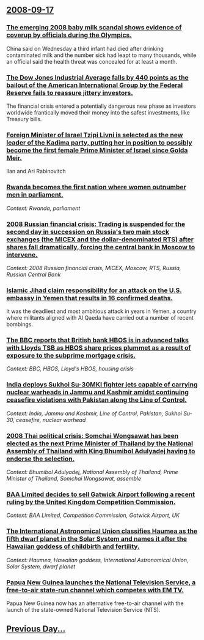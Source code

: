 ## [2008-09-17](/news/2008/09/17/index.md)

### [ The emerging 2008 baby milk scandal shows evidence of coverup by officials during the Olympics. ](/news/2008/09/17/the-emerging-2008-baby-milk-scandal-shows-evidence-of-coverup-by-officials-during-the-olympics.md)
China said on Wednesday a third infant had died after drinking contaminated milk and the number sick had leapt to many thousands, while an official said the health threat was concealed for at least a month.

### [ The Dow Jones Industrial Average falls by 440 points as the bailout of the American International Group by the Federal Reserve fails to reassure jittery investors. ](/news/2008/09/17/the-dow-jones-industrial-average-falls-by-440-points-as-the-bailout-of-the-american-international-group-by-the-federal-reserve-fails-to-rea.md)
The financial crisis entered a potentially dangerous new phase as investors worldwide frantically moved their money into the safest investments, like Treasury bills.

### [ Foreign Minister of Israel Tzipi Livni is selected as the new leader of the Kadima party, putting her in position to possibly become the first female Prime Minister of Israel since Golda Meir. ](/news/2008/09/17/foreign-minister-of-israel-tzipi-livni-is-selected-as-the-new-leader-of-the-kadima-party-putting-her-in-position-to-possibly-become-the-fi.md)
Ilan and Ari Rabinovitch

### [ Rwanda becomes the first nation where women outnumber men in parliament. ](/news/2008/09/17/rwanda-becomes-the-first-nation-where-women-outnumber-men-in-parliament.md)
_Context: Rwanda, parliament_

### [ 2008 Russian financial crisis: Trading is suspended for the second day in succession on Russia's two main stock exchanges (the MICEX and the dollar-denominated RTS) after shares fall dramatically, forcing the central bank in Moscow to intervene. ](/news/2008/09/17/2008-russian-financial-crisis-p-trading-is-suspended-for-the-second-day-in-succession-on-russia-s-two-main-stock-exchanges-the-micex-and-t.md)
_Context: 2008 Russian financial crisis, MICEX, Moscow, RTS, Russia, Russian Central Bank_

### [ Islamic Jihad claim responsibility for an attack on the U.S. embassy in Yemen that results in 16 confirmed deaths. ](/news/2008/09/17/islamic-jihad-claim-responsibility-for-an-attack-on-the-u-s-embassy-in-yemen-that-results-in-16-confirmed-deaths.md)
It was the deadliest and most ambitious attack in years in Yemen, a country where militants aligned with Al Qaeda have carried out a number of recent bombings.

### [ The BBC reports that British bank HBOS is in advanced talks with Lloyds TSB as HBOS share prices plummet as a result of exposure to the subprime mortgage crisis. ](/news/2008/09/17/the-bbc-reports-that-british-bank-hbos-is-in-advanced-talks-with-lloyds-tsb-as-hbos-share-prices-plummet-as-a-result-of-exposure-to-the-sub.md)
_Context: BBC, HBOS, Lloyd's HBOS, housing crisis_

### [ India deploys Sukhoi Su-30MKI fighter jets capable of carrying nuclear warheads in Jammu and Kashmir amidst continuing ceasefire violations with Pakistan along the Line of Control. ](/news/2008/09/17/india-deploys-sukhoi-su-30mki-fighter-jets-capable-of-carrying-nuclear-warheads-in-jammu-and-kashmir-amidst-continuing-ceasefire-violations.md)
_Context: India, Jammu and Kashmir, Line of Control, Pakistan, Sukhoi Su-30, ceasefire, nuclear warhead_

### [ 2008 Thai political crisis: Somchai Wongsawat has been elected as the next Prime Minister of Thailand by the National Assembly of Thailand with King Bhumibol Adulyadej having to endorse the selection. ](/news/2008/09/17/2008-thai-political-crisis-somchai-wongsawat-has-been-elected-as-the-next-prime-minister-of-thailand-by-the-national-assembly-of-thailand.md)
_Context: Bhumibol Adulyadej, National Assembly of Thailand, Prime Minister of Thailand, Somchai Wongsawat, assemble_

### [ BAA Limited decides to sell Gatwick Airport following a recent ruling by the United Kingdom Competition Commission. ](/news/2008/09/17/baa-limited-decides-to-sell-gatwick-airport-following-a-recent-ruling-by-the-united-kingdom-competition-commission.md)
_Context: BAA Limited, Competition Commission, Gatwick Airport, UK_

### [ The International Astronomical Union classifies Haumea as the fifth dwarf planet in the Solar System and names it after the Hawaiian goddess of childbirth and fertility. ](/news/2008/09/17/the-international-astronomical-union-classifies-haumea-as-the-fifth-dwarf-planet-in-the-solar-system-and-names-it-after-the-hawaiian-goddes.md)
_Context: Haumea, Hawaiian goddess, International Astronomical Union, Solar System, dwarf planet_

### [ Papua New Guinea launches the National Television Service, a free-to-air state-run channel which competes with EM TV. ](/news/2008/09/17/papua-new-guinea-launches-the-national-television-service-a-free-to-air-state-run-channel-which-competes-with-em-tv.md)
Papua New Guinea now has an alternative free-to-air channel with the launch of the state-owned National Television Service (NTS).

## [Previous Day...](/news/2008/09/16/index.md)

